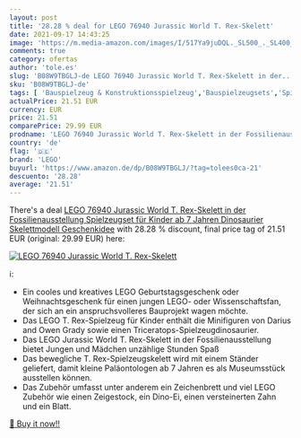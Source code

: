 ```yaml
---
layout: post
title: '28.28 % deal for LEGO 76940 Jurassic World T. Rex-Skelett'
date: 2021-09-17 14:43:25
image: 'https://m.media-amazon.com/images/I/517Ya9juDQL._SL500_._SL400_.jpg'
comments: true
category: ofertas
author: 'tole.es'
slug: 'B08W9TBGLJ-de LEGO 76940 Jurassic World T. Rex-Skelett in der...'
sku: 'B08W9TBGLJ-de'
tags: [ 'Bauspielzeug & Konstruktionsspielzeug','Bauspielzeugsets','Spielzeug','lego', ]
actualPrice: 21.51 EUR
currency: EUR
price: 21.51
comparePrice: 29.99 EUR
prodname: 'LEGO 76940 Jurassic World T. Rex-Skelett in der Fossilienausstellung  Spielzeugset für Kinder ab 7 Jahren  Dinosaurier Skelettmodell  Geschenkidee'
country: 'de'
flag: '🇩🇪'
brand: 'LEGO'
buyurl: 'https://www.amazon.de/dp/B08W9TBGLJ/?tag=tolees0ca-21'
descuento: '28.28'
average: '21.51'
---
```


There's a deal [LEGO 76940 Jurassic World T. Rex-Skelett in der Fossilienausstellung  Spielzeugset für Kinder ab 7 Jahren  Dinosaurier Skelettmodell  Geschenkidee](https://www.amazon.de/dp/B08W9TBGLJ/?tag=tolees0ca-21)  with  28.28 % discount, final price tag of  21.51 EUR (original: 29.99 EUR) here:

[![LEGO 76940 Jurassic World T. Rex-Skelett](https://m.media-amazon.com/images/I/517Ya9juDQL._SL500_._SL400_.jpg)](https://www.amazon.de/dp/B08W9TBGLJ/?tag=tolees0ca-21)

ℹ️:

- Ein cooles und kreatives LEGO Geburtstagsgeschenk oder Weihnachtsgeschenk für einen jungen LEGO- oder Wissenschaftsfan, der sich an ein anspruchsvolleres Bauprojekt wagen möchte.
- Das LEGO T. Rex-Spielzeug für Kinder enthält die Minifiguren von Darius and Owen Grady sowie einen Triceratops-Spielzeugdinosaurier.
- Das LEGO Jurassic World T. Rex-Skelett in der Fossilienausstellung bietet Jungen und Mädchen unzählige Stunden Spaß
- Das bewegliche T. Rex-Spielzeugskelett wird mit einem Ständer geliefert, damit kleine Paläontologen ab 7 Jahren es als Museumsstück ausstellen können.
- Das Zubehör umfasst unter anderem ein Zeichenbrett und viel LEGO Zubehör wie einen Zeigestock, ein Dino-Ei, einen versteinerten Zahn und ein Blatt.

[🛒 Buy it now!!](https://www.amazon.de/dp/B08W9TBGLJ/?tag=tolees0ca-21)
